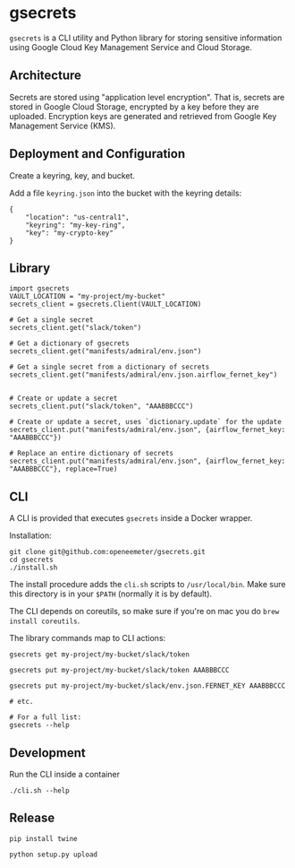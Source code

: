 gsecrets
===

`gsecrets` is a CLI utility and Python library for storing sensitive information using Google Cloud Key Management Service and Cloud Storage.

Architecture
---

Secrets are stored using "application level encryption". That is, secrets are stored in Google Cloud Storage, encrypted by a key before they are uploaded. Encryption keys are generated and retrieved from Google Key Management Service (KMS).

Deployment and Configuration
---

Create a keyring, key, and bucket.

Add a file `keyring.json` into the bucket with the keyring details:

```
{
	"location": "us-central1",
	"keyring": "my-key-ring",
	"key": "my-crypto-key"
}
```

Library
---

```
import gsecrets
VAULT_LOCATION = "my-project/my-bucket"
secrets_client = gsecrets.Client(VAULT_LOCATION)
    
# Get a single secret
secrets_client.get("slack/token")

# Get a dictionary of gsecrets 
secrets_client.get("manifests/admiral/env.json")

# Get a single secret from a dictionary of secrets 
secrets_client.get("manifests/admiral/env.json.airflow_fernet_key")


# Create or update a secret
secrets_client.put("slack/token", "AAABBBCCC")

# Create or update a secret, uses `dictionary.update` for the update
secrets_client.put("manifests/admiral/env.json", {airflow_fernet_key: "AAABBBCCC"})

# Replace an entire dictionary of secrets
secrets_client.put("manifests/admiral/env.json", {airflow_fernet_key: "AAABBBCCC"}, replace=True)
```

CLI
---

A CLI is provided that executes `gsecrets` inside a Docker wrapper.

Installation:

	git clone git@github.com:openeemeter/gsecrets.git
	cd gsecrets
	./install.sh

The install procedure adds the `cli.sh` scripts to `/usr/local/bin`. Make sure this directory is in your `$PATH` (normally it is by default).

The CLI depends on coreutils, so make sure if you're on mac you do `brew install coreutils`.

The library commands map to CLI actions:

```
gsecrets get my-project/my-bucket/slack/token

gsecrets put my-project/my-bucket/slack/token AAABBBCCC

gsecrets put my-project/my-bucket/slack/env.json.FERNET_KEY AAABBBCCC

# etc.

# For a full list:
gsecrets --help
```

Development
---

Run the CLI inside a container

```
./cli.sh --help
```

Release
---

```
pip install twine

python setup.py upload
```

